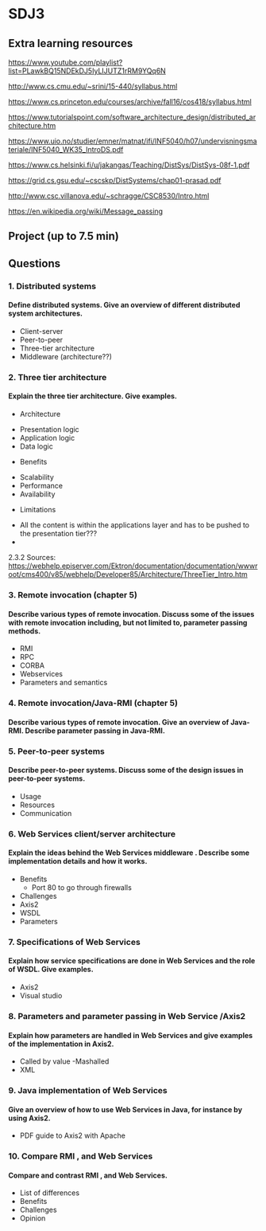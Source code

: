# SDJ3

## Extra learning resources

https://www.youtube.com/playlist?list=PLawkBQ15NDEkDJ5IyLIJUTZ1rRM9YQq6N

http://www.cs.cmu.edu/~srini/15-440/syllabus.html

https://www.cs.princeton.edu/courses/archive/fall16/cos418/syllabus.html

https://www.tutorialspoint.com/software_architecture_design/distributed_architecture.htm

https://www.uio.no/studier/emner/matnat/ifi/INF5040/h07/undervisningsmateriale/INF5040_WK35_IntroDS.pdf

https://www.cs.helsinki.fi/u/jakangas/Teaching/DistSys/DistSys-08f-1.pdf

https://grid.cs.gsu.edu/~cscskp/DistSystems/chap01-prasad.pdf

http://www.csc.villanova.edu/~schragge/CSC8530/Intro.html

https://en.wikipedia.org/wiki/Message_passing

## Project (up to 7.5 min)

## Questions

### 1. Distributed systems
#### Define distributed systems. Give an overview of different distributed system architectures.
- Client-server
- Peer-to-peer
- Three-tier architecture
- Middleware (architecture??)

### 2. Three tier architecture
#### Explain the three tier architecture. Give examples.

- Architecture
 * Presentation logic
 * Application logic
 * Data logic

- Benefits
 * Scalability
 * Performance
 * Availability

- Limitations
 * All the content is within the applications layer and has to be pushed to the presentation tier???
 * 

2.3.2
Sources:
https://webhelp.episerver.com/Ektron/documentation/documentation/wwwroot/cms400/v85/webhelp/Developer85/Architecture/ThreeTier_Intro.htm

### 3. Remote invocation (chapter 5)
#### Describe various types of remote invocation. Discuss some of the issues with remote invocation including, but not limited to, parameter passing methods.
- RMI
- RPC
- CORBA
- Webservices
- Parameters and semantics

### 4. Remote invocation/Java-RMI (chapter 5)
#### Describe various types of remote invocation. Give an overview of Java-RMI. Describe parameter passing in Java-RMI.

### 5. Peer-to-peer systems
#### Describe peer-to-peer systems. Discuss some of the design issues in peer-to-peer systems.
- Usage
- Resources
- Communication

### 6. Web Services client/server architecture
#### Explain the ideas behind the Web Services middleware . Describe some implementation details and how it works.
- Benefits
  * Port 80 to go through firewalls
- Challenges
- Axis2
- WSDL
- Parameters

### 7. Specifications of Web Services 
#### Explain how service specifications are done in Web Services and the role of WSDL. Give examples.
- Axis2
- Visual studio

### 8. Parameters and parameter passing in Web Service /Axis2
#### Explain how parameters are handled in Web Services and give examples of the implementation in Axis2.
- Called by value
-Mashalled
- XML

### 9. Java implementation of Web Services
#### Give an overview of how to use Web Services in Java, for instance by using Axis2.
- PDF guide to Axis2 with Apache

### 10. Compare RMI , and Web Services 
#### Compare and contrast RMI , and Web Services.
- List of differences
- Benefits
- Challenges
- Opinion
